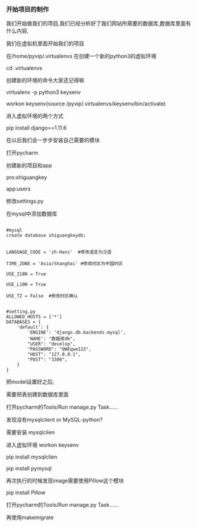 ### 开始项目的制作



我们开始做我们的项目,我们已经分析好了我们网站所需要的数据库,数据库里面有什么内容,

我们在虚拟机里面开始我们的项目 

在/home/pyvip/.virtualenvs 在创建一个新的python3的虚拟环境

cd .virtualenvs

创建新的环境的命令大家还记得嘛 

virtualenv -p python3 keysenv

workon keysenv(source /pyvip/.virtualenvs/keysenv/bin/activate)

进入虚拟环境的两个方式

pip install django==1.11.6

在以后我们会一步步安装自己需要的模块



打开pycharm 

创建新的项目和app

pro:shiguangkey   

app:users

修改settings.py

在mysql中添加数据库

```

#mysql
create database shiguangkeydb;


LANGUAGE_CODE = 'zh-Hans'  #修改语言为汉语

TIME_ZONE = 'Asia/Shanghai' #修改时区为中国时区

USE_I18N = True

USE_L10N = True

USE_TZ = False  #修改时区确认


#setting.py
ALLOWED_HOSTS = ['*']
DATABASES = {
    'default': {
        'ENGINE': 'django.db.backends.mysql',
        'NAME': "数据库db",      
        "USER": "develop",
        "PASSWORD": "QWEqwe123",
        "HOST": "127.0.0.1",
        "POST": "3306",
    }
}

```

把model设置好之后;

需要把表创建到数据库里面

打开pycharm的Tools/Run manage.py Task......

发现没有mysqlclient or MySQL-python?

需要安装 mysqlclien

进入虚拟环境  workon keysenv

pip install mysqlclien

pip install pymysql

再次执行的时候发现image需要使用Pillow这个模块

pip install Pillow

打开pycharm的Tools/Run manage.py Task......

再使用makemigrate

